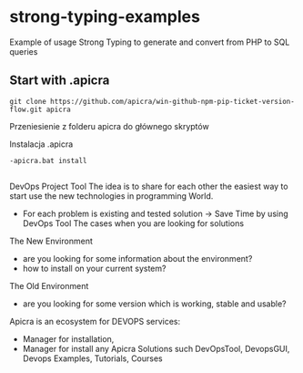 # strong-typing-examples
Example of usage Strong Typing to generate and convert from PHP to SQL queries

## Start with .apicra
    
    git clone https://github.com/apicra/win-github-npm-pip-ticket-version-flow.git apicra

Przeniesienie z folderu apicra do głównego skryptów

Instalacja .apicra

    -apicra.bat install
## 


DevOps Project Tool
The idea is to share for each other the easiest way to start use the new technologies in programming World.
+ For each problem is existing and tested solution -> Save Time by using DevOps Tool The cases when you are looking for solutions

The New Environment
+ are you looking for some information about the environment?
+ how to install on your current system?

The Old Environment
+ are you looking for some version which is working, stable and usable?

Apicra is an ecosystem for DEVOPS services:
+ Manager for installation, 
+ Manager for install any Apicra Solutions such DevOpsTool, DevopsGUI, Devops Examples, Tutorials, Courses